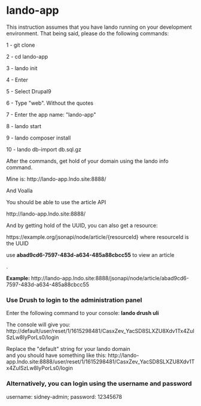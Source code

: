 # lando-app

This instruction assumes that you have lando running on your development environment. That being said, please do the following commands:

<p>1 - git clone</p>
<p>2 - cd lando-app</p>
<p>3 - lando init</p>
<p>4 - Enter</p>
<p>5 - Select Drupal9</p>
<p>6 - Type "web". Without the quotes</p>
<p>7 - Enter the app name: "lando-app"</p>
<p>8 - lando start<p>
<p>9 - lando composer install</p>
<p>10 - lando db-import db.sql.gz</p>

<p>After the commands, get hold of your domain using the lando info command.</p>
<p>Mine is: http://lando-app.lndo.site:8888/</p>

<p>And Voalla</p>

<p>You should be able to use the article API</p>

<p>http://lando-app.lndo.site:8888/<//p>

<p>And by getting hold of the UUID, you can also get a resource:<p>
<p>https://example.org/jsonapi/node/article/{resourceId} where resourceId is the UUID</p>
<p>use <b>abad9cd6-7597-483d-a634-485a88cbcc55</b> to view an article</p>.
<p><b>Example: </b>http://lando-app.lndo.site:8888/jsonapi/node/article/abad9cd6-7597-483d-a634-485a88cbcc55</p>

<h3>Use Drush to login to the administration panel</h3>
<p>Enter the following command to your console: <b>lando drush uli</b></p>
<p>The console will give you: http://default/user/reset/1/1615298481/CasxZev_YacSD8SLXZU8Xdv1Tx4ZuISzLw8IyPorLs0/login </p>
<p>Replace the "default" string for your lando domain <br> and you should have something like this: http://lando-app.lndo.site:8888/user/reset/1/1615298481/CasxZev_YacSD8SLXZU8Xdv1Tx4ZuISzLw8IyPorLs0/login</p>

<h3>Alternatively, you can login using the username and password</h3>
<p>username: sidney-admin; password: 12345678</p>